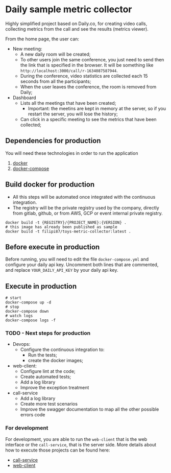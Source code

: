 # Daily sample metric collector

Highly simplified project based on Daily.co, for creating video calls, collecting metrics from the call and see the results (metrics viewer).

From the home page, the user can:
- New meeting:
  - A new daily room will be created;
  - To other users join the same conference, you just need to send then the link that is specified in the browser. It will be something like ```http://localhost:3000/call/r-1634087587944```.
  - During the conference, video statistics are collected each 15 seconds from all the participants;
  - When the user leaves the conference, the room is removed from Daily;
- Dashboard
  - Lists all the meetings that have been created;
    - Important: the meetins are kept in memory at the server, so if you restart the server, you will lose the history;
  - Can click in a specific meeting to see the metrics that have been collected;

## Dependencies for production
You will need these technologies in order to run the application
1. [docker](https://www.docker.com/)
2. [docker-compose](https://docs.docker.com/compose/)

## Build docker for production
- All this steps will be automated once integrated with the continuous integration.
- The registry will be the private registry used by the company, directly from gitlab, github, or from AWS, GCP or event internal private registry.
```
docker build -t {REGISTRY}/{PROJECT_NAME}:{VERSION} .
# this image has already been published as sample
docker build -t filipi87/toys-metric-collector:latest .
```

## Before execute in production
Before running, you will need to edit the file ```docker-compose.yml``` and configure your daily api key. 
Uncomment both lines that are commented, and replace ```YOUR_DAILY_API_KEY``` by your daily api key.

## Execute in production
```
# start
docker-compose up -d
# stop
docker-compose down
# watch logs
docker-compose logs -f
```

### TODO - Next steps for production
- Devops:
  - Configure the continuous integration to:
    - Run the tests;
    - create the docker images;
- web-client:
  - Configure lint at the code;
  - Create automated tests;
  - Add a log library
  - Improve the exception treatment
- call-service
  - Add a log library
  - Create more test scenarios
  - Improve the swagger documentation to map all the other possible errors code
  
### For development
For development, you are able to run the ```web-client``` that is the web interface or the ```call-service```, that is the server side.
More details about how to execute those projects can be found here:
- [call-service](call-service/README.md)
- [web-client](web-client/README.md)